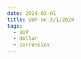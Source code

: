 ```yaml
---
date: 2024-03-01
title: UUP on 3/1/2024
tags: 
  - UUP
  - dollar
  - currencies
---
```

<div class="post">
<snapshot-grid 
    :reports="['2024/02/29/CTA/dollar', '2024/03/01/CTA/dollar', '2024/03/01/MTP/UUP']"
    chart="2024/03/01/Chart/UUP"
/>
<p>

</p>
<p>

</p>
</div>